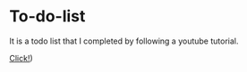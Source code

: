 # To-do-list

It is a todo list that I completed by following a youtube tutorial.

[Click!](https://htmlpreview.github.io/?https://github.com/muniseben/to-do-list/blob/main/index.html))

